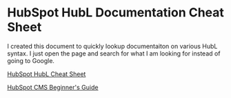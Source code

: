 # HubSpot HubL Documentation Cheat Sheet
I created this document to quickly lookup documentaiton on various HubL syntax. I just open the page and search for what I am looking for instead of going to Google.

[HubSpot HubL Cheat Sheet](https://bootstrapcreative.com/resources/hubspot-hubl-cheat-sheet/)

[HubSpot CMS Beginner's Guide](https://bootstrapcreative.com/resources/a-beginners-guide-to-hubspot-cms/)
